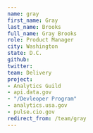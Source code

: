 ```yaml
---
name: gray
first_name: Gray
last_name: Brooks
full_name: Gray Brooks
role: Product Manager
city: Washington
state: D.C.
github: 
twitter: 
team: Delivery
project:
- Analytics Guild
- api.data.gov
- "/Devleoper Program"
- analytics.usa.gov
- pulse.cio.gov
redirect_from: /team/gray
---
```

